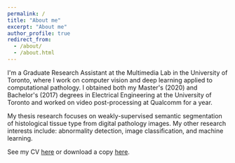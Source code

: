 ```yaml
---
permalink: /
title: "About me"
excerpt: "About me"
author_profile: true
redirect_from: 
  - /about/
  - /about.html
---
```

I'm a Graduate Research Assistant at the Multimedia Lab in the University of Toronto, where I work on computer vision and deep learning applied to computational pathology. I obtained both my Master's (2020) and Bachelor's (2017) degrees in Electrical Engineering at the University of Toronto and worked on video post-processing at Qualcomm for a year.

My thesis research focuses on weakly-supervised semantic segmentation of histological tissue type from digital pathology images. My other research interests include: abnormality detection, image classification, and machine learning.

See my CV <a href="https://github.com/lyndonchan/curriculum-vitae/blob/master/cv_lyndon.pdf">here</a> or download a copy <a href="https://github.com/lyndonchan/curriculum-vitae/raw/master/cv_lyndon.pdf">here</a>.